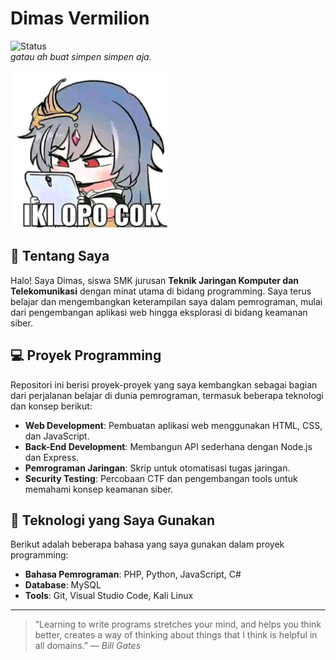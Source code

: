 # Dimas Vermilion
![Status](https://img.shields.io/badge/status-ongoing-blue)  
*gatau ah buat simpen simpen aja.*

<img src="download.jpeg" alt="Header Image" style="width:50%;">

## 👋 Tentang Saya
Halo! Saya Dimas, siswa SMK jurusan **Teknik Jaringan Komputer dan Telekomunikasi** dengan minat utama di bidang programming. Saya terus belajar dan mengembangkan keterampilan saya dalam pemrograman, mulai dari pengembangan aplikasi web hingga eksplorasi di bidang keamanan siber.

## 💻 Proyek Programming
Repositori ini berisi proyek-proyek yang saya kembangkan sebagai bagian dari perjalanan belajar di dunia pemrograman, termasuk beberapa teknologi dan konsep berikut:

- **Web Development**: Pembuatan aplikasi web menggunakan HTML, CSS, dan JavaScript.
- **Back-End Development**: Membangun API sederhana dengan Node.js dan Express.
- **Pemrograman Jaringan**: Skrip untuk otomatisasi tugas jaringan.
- **Security Testing**: Percobaan CTF dan pengembangan tools untuk memahami konsep keamanan siber.

## 🔧 Teknologi yang Saya Gunakan
Berikut adalah beberapa bahasa yang saya gunakan dalam proyek programming:

- **Bahasa Pemrograman**: PHP, Python, JavaScript, C#
- **Database**: MySQL
- **Tools**: Git, Visual Studio Code, Kali Linux

---

> “Learning to write programs stretches your mind, and helps you think better, creates a way of thinking about things that I think is helpful in all domains.” — *Bill Gates*
